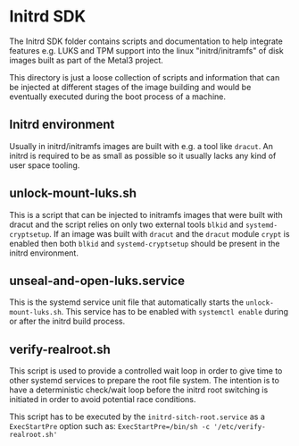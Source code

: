# Initrd SDK

The Initrd SDK folder contains scripts and documentation to help integrate
features e.g. LUKS and TPM support into the linux "initrd/initramfs" of disk
images built as part of the Metal3 project.

This directory is just a loose collection of scripts and information that
can be injected at different stages of the image building and would be
eventually executed during the boot process of a machine.

## Initrd environment

Usually in initrd/initramfs images are built with e.g. a tool like `dracut`.
An initrd is required to be as small as possible so it usually lacks any kind
of user space tooling.

## unlock-mount-luks.sh

This is a script that can be injected to initramfs images that were built with
dracut and the script relies on only two external tools `blkid` and
`systemd-cryptsetup`. If an image was built with `dracut` and the `dracut`
module `crypt` is enabled then both `blkid` and `systemd-cryptsetup` should be
present in the initrd environment.

## unseal-and-open-luks.service

This is the systemd service unit file that automatically starts the
`unlock-mount-luks.sh`. This service has to be enabled with `systemctl enable`
during or after the initrd build process.

## verify-realroot.sh

This script is used to provide a controlled wait loop in order to give time
to other systemd services to prepare the root file system. The intention is to
have a deterministic check/wait loop before the initrd root switching is
initiated in order to avoid potential race conditions.

This script has to be executed by the `initrd-sitch-root.service` as a
`ExecStartPre` option such as:
`ExecStartPre=/bin/sh -c '/etc/verify-realroot.sh'`
